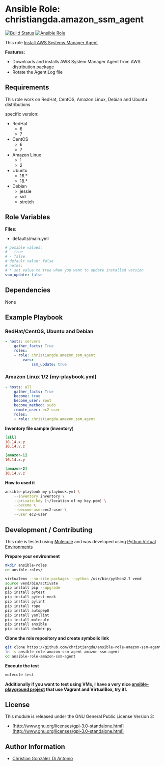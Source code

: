 # Ansible Role: christiangda.amazon_ssm_agent

[![Build Status](https://travis-ci.org/christiangda/ansible-role-amazon-ssm-agent.svg?branch=master)](https://travis-ci.org/christiangda/ansible-role-amazon-ssm-agent)
[![Ansible Role](https://img.shields.io/ansible/role/39604.svg)](https://galaxy.ansible.com/christiangda/amazon_cloudwatch_agent)

This role [Install AWS Systems Manager Agent](https://docs.aws.amazon.com/systems-manager/latest/userguide/what-is-systems-manager.html)

**Features:**
* Downloads and installs AWS System Manager Agent from AWS distribution package
* Rotate the Agent Log file

## Requirements

This role work on RedHat, CentOS, Amazon Linux, Debian and Ubuntu distributions

specific version:

* RedHat
  * 6
  * 7
* CentOS
  * 6
  * 7
* Amazon Linux
  * 1
  * 2
* Ubuntu
  * 16.*
  * 18.*
* Debian
  * jessie
  * sid
  * stretch

## Role Variables

**Files:**

* defaults/main.yml

```yaml
# posible values:
# - true
# - false
# default value: false
# notes:
# * set value to true when you want to update installed version
ssm_update: false
```

## Dependencies

None

## Example Playbook

### RedHat/CentOS, Ubuntu and Debian

```yaml
- hosts: servers
    gather_facts: True
    roles:
    - role: christiangda.amazon_ssm_agent
        vars:
            ssm_update: true
```

###  Amazon Linux 1/2 (my-playbook.yml)

```yaml
- hosts: all
    gather_facts: True
    become: true
    become_user: root
    become_method: sudo
    remote_user: ec2-user
    roles:
    - role: christiangda.amazon_ssm_agent
```

**Inventory file sample (inventory)**

```ini
[all]
10.14.x.y
10.14.v.z

[amazon-1]
10.14.x.y

[amazon-2]
10.14.v.z
```

**How to used it**

```bash
ansible-playbook my-playbook.yml \
    --inventory inventory \
    --private-key [~/location of my key.pem] \
    --become \
    --become-user=ec2-user \
    --user ec2-user
```

## Development / Contributing

This role is tested using [Molecule](https://molecule.readthedocs.io/en/latest/) and was developed using
[Python Virtual Environments](https://docs.python.org/3/tutorial/venv.html)

**Prepare your environment**

```bash
mkdir ansible-roles
cd ansible-roles/

virtualenv --no-site-packages --python /usr/bin/python2.7 vend
source vend/bin/activate
pip install pip --upgrade
pip install pytest
pip install pytest-mock
pip install pylint
pip install rope
pip install autopep8
pip install yamllint
pip install molecule
pip install ansible
pip install docker-py
```

**Clone the role repository and create symbolic link**

```bash
git clone https://github.com/christiangda/ansible-role-amazon-ssm-agent.git
ln -s ansible-role-amazon-ssm-agent amazon-ssm-agent
cd ansible-role-amazon-ssm-agent
```

**Execute the test**

```bash
molecule test
```

**Additionally if you want to test using VMs, I have a very nice [ansible-playground project](https://github.com/christiangda/ansible-playground) that use Vagrant and VirtualBox, try it!.**

## License

This module is released under the GNU General Public License Version 3:

* [http://www.gnu.org/licenses/gpl-3.0-standalone.html](http://www.gnu.org/licenses/gpl-3.0-standalone.html)

## Author Information

* [Christian González Di Antonio](https://github.com/christiangda)
